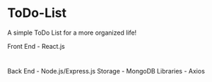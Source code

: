 # ToDo-List
A simple ToDo List for a more organized life!

Front End - React.js
#
Back End - Node.js/Express.js
Storage - MongoDB
Libraries - Axios
